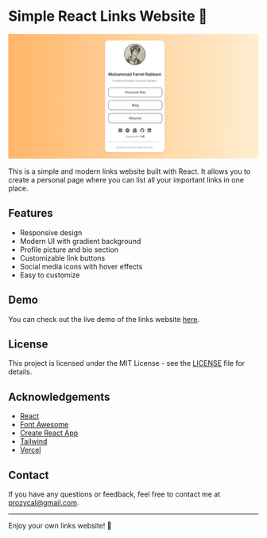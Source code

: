 # Simple React Links Website 🔗

![Links Website Screenshot](src/assets/screenshot.png)

This is a simple and modern links website built with React. It allows you to create a personal page where you can list all your important links in one place.

## Features

- Responsive design
- Modern UI with gradient background
- Profile picture and bio section
- Customizable link buttons
- Social media icons with hover effects
- Easy to customize

## Demo

You can check out the live demo of the links website [here](https://links.frl.blue).


## License

This project is licensed under the MIT License - see the [LICENSE](LICENSE) file for details.

## Acknowledgements

- [React](https://reactjs.org/)
- [Font Awesome](https://fontawesome.com/)
- [Create React App](https://create-react-app.dev/)
- [Tailwind](https://tailwindcss.com)
- [Vercel](https://vercel.com/)

## Contact

If you have any questions or feedback, feel free to contact me at [prozycal@gmail.com](mailto:prozycal@gmail.com).

---

Enjoy your own links website! 🎉
